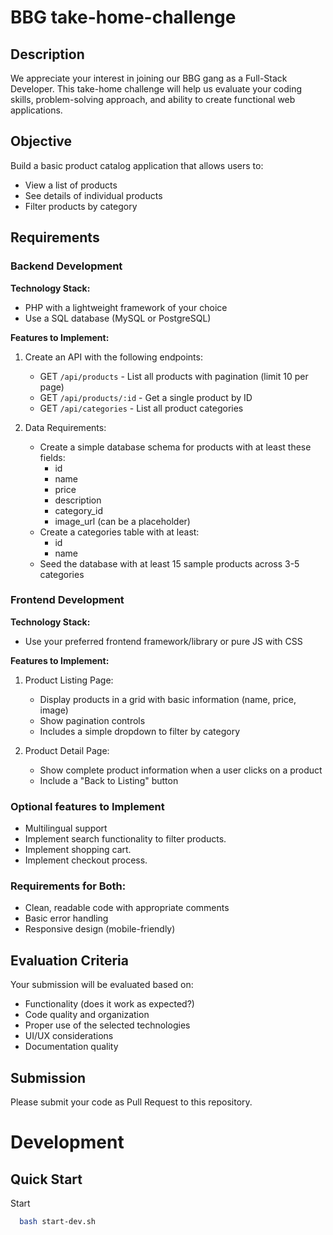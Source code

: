 # BBG take-home-challenge

## Description
We appreciate your interest in joining our BBG gang as a Full-Stack Developer. This take-home challenge will help us evaluate your coding skills, problem-solving approach, and ability to create functional web applications.

## Objective

Build a basic product catalog application that allows users to:
- View a list of products
- See details of individual products
- Filter products by category

## Requirements

### Backend Development

**Technology Stack:**
- PHP with a lightweight framework of your choice
- Use a SQL database (MySQL or PostgreSQL)

**Features to Implement:**
1. Create an API with the following endpoints:
    - GET `/api/products` - List all products with pagination (limit 10 per page)
    - GET `/api/products/:id` - Get a single product by ID
    - GET `/api/categories` - List all product categories

2. Data Requirements:
    - Create a simple database schema for products with at least these fields:
        - id
        - name
        - price
        - description
        - category_id
        - image_url (can be a placeholder)
    - Create a categories table with at least:
        - id
        - name
    - Seed the database with at least 15 sample products across 3-5 categories

### Frontend Development

**Technology Stack:**
- Use your preferred frontend framework/library or pure JS with CSS

**Features to Implement:**
1. Product Listing Page:
    - Display products in a grid with basic information (name, price, image)
    - Show pagination controls
    - Includes a simple dropdown to filter by category

2. Product Detail Page:
    - Show complete product information when a user clicks on a product
    - Include a "Back to Listing" button

### Optional features to Implement

- Multilingual support
- Implement search functionality to filter products.
- Implement shopping cart.
- Implement checkout process.

### Requirements for Both:

- Clean, readable code with appropriate comments
- Basic error handling
- Responsive design (mobile-friendly)

## Evaluation Criteria

Your submission will be evaluated based on:
- Functionality (does it work as expected?)
- Code quality and organization
- Proper use of the selected technologies
- UI/UX considerations
- Documentation quality

## Submission

Please submit your code as Pull Request to this repository.

# Development
## Quick Start

Start
```bash
  bash start-dev.sh
```